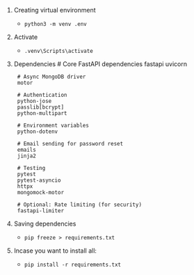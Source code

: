 1. Creating virtual environment
    - `python3 -m venv .env`

2. Activate
    - `.venv\Scripts\activate`
  
3. Dependencies
        # Core FastAPI dependencies
        fastapi
        uvicorn

        # Async MongoDB driver
        motor

        # Authentication
        python-jose
        passlib[bcrypt]
        python-multipart

        # Environment variables
        python-dotenv

        # Email sending for password reset
        emails
        jinja2

        # Testing
        pytest
        pytest-asyncio
        httpx
        mongomock-motor

        # Optional: Rate limiting (for security)
        fastapi-limiter
4. Saving dependencies
   - `pip freeze > requirements.txt`
5. Incase you want to install all:
   - `pip install -r requirements.txt`